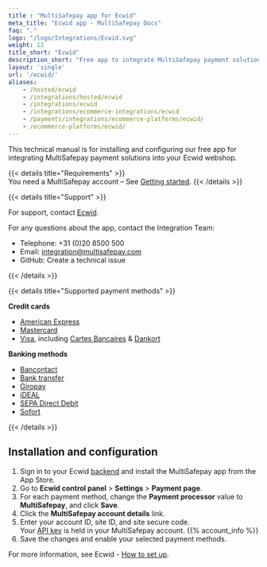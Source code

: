 ```yaml
---
title : "MultiSafepay app for Ecwid"
meta_title: "Ecwid app - MultiSafepay Docs"
faq: "."
logo: "/logo/Integrations/Ecwid.svg"
weight: 12
title_short: "Ecwid"
description_short: "Free app to integrate MultiSafepay payment solutions into your Ecwid store."
layout: 'single'
url: '/ecwid/'
aliases: 
    - /hosted/ecwid
    - /integrations/hosted/ecwid
    - /integrations/ecwid
    - /integrations/ecommerce-integrations/ecwid
    - /payments/integrations/ecommerce-platforms/ecwid/
    - /ecommerce-platforms/ecwid/
---
```


This technical manual is for installing and configuring our free app for integrating MultiSafepay payment solutions into your Ecwid webshop.

{{< details title="Requirements" >}}
&nbsp;  
You need a MultiSafepay account – See [Getting started](/getting-started/).
{{< /details >}}

{{< details title="Support" >}}
&nbsp; 

For support, contact [Ecwid](https://support.ecwid.com/hc/en-us/requests/new).

For any questions about the app, contact the Integration Team:

- Telephone: +31 (0)20 8500 500
- Email: <integration@multisafepay.com>
- GitHub: Create a technical issue

{{< /details >}}

{{< details title="Supported payment methods" >}}

**Credit cards**

- [American Express](/payment-methods/american-express)
- [Mastercard](/payment-methods/mastercard)
- [Visa](/payments/methods/credit-and-debit-cards/visa), including [Cartes Bancaires](/payment-methods/cartes-bancaires) & [Dankort](/payments/methods/credit-and-debit-cards/dankort)

**Banking methods**

- [Bancontact](/payment-methods/bancontact)
- [Bank transfer](/payment-methods/bank-transfer)
- [Giropay](/payment-methods/giropay)
- [iDEAL](/payment-methods/ideal)
- [SEPA Direct Debit](/payment-methods/sepa-direct-debit)
- [Sofort](/payment-methods/sofort)

{{< /details >}}

## Installation and configuration
1. Sign in to your Ecwid [backend](/getting-started/glossary/#backend) and install the MultiSafepay app from the App Store.
2. Go to **Ecwid control panel** > **Settings** > **Payment page**.
3. For each payment method, change the **Payment processor** value to **MultiSafepay**, and click **Save**.
4. Click the **MultiSafepay account details** link. 
5. Enter your account ID, site ID, and site secure code.\
Your [API key](/getting-started/glossary/#api-key) is held in your MultiSafepay account. {{% account_info %}}
5. Save the changes and enable your selected payment methods.

For more information, see Ecwid - [How to set up](https://support.ecwid.com/hc/en-us/articles/207808285-MultiSafepay#Howtosetup).




